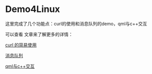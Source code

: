 # Demo4Linux

这里完成了几个功能点：curl的使用和消息队列的demo，qml与c++交互

可以查看 文章来了解更多的详情：

[curl 的简易使用](https://mp.weixin.qq.com/s?__biz=MzU4MjczMjUxMA==&mid=2247483781&idx=1&sn=b2dec0e036e34d8fec0fa09f982974a6&chksm=fdb29e34cac5172293624b3278b60ca9a0b9de0e7951e9e2ea4f53fb86e5e5fb66f5ba9ade6e&token=1172419917&lang=zh_CN#rd)

[消息队列](https://mp.weixin.qq.com/s?__biz=MzU4MjczMjUxMA==&mid=2247483776&idx=1&sn=a882a74b66ad1a6e2faa8eb18de96087&chksm=fdb29e31cac517274b393149793ca4922af88d3452e117c8df6dbc28dee45bf1d6452f1409ec&token=1172419917&lang=zh_CN#rd)

[qml与c++交互](https://www.jianshu.com/p/3b285b28bbff)
